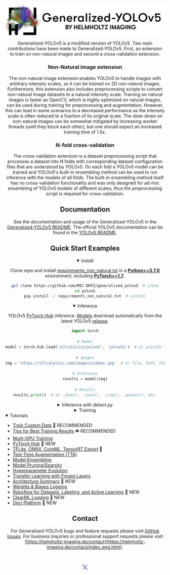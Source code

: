 <div align="center">

<p align="left">
  <img src="logo.png" >
</p>

Generalized-YOLOv5 is a modified version of YOLOv5.
Two main contributions have been made to Generalized-YOLOv5. First, an extension to train on non-natural images and second a cross-validation extension.

### Non-Natural image extension
The non-natural image extension enables YOLOv5 to handle images with arbitrary intensity scales, so it can be trained on 2D non-natural images.
Furthermore, this extension also includes preprocessing scripts to convert non-natural image datasets to a natural intensity scale.
Training on natural images is faster as OpenCV, which is highly optimized on natural images, can be used during training for preprocessing and augmentation.
However, this can lead in some scenarios to a decreased performance as the intensity scale is often reduced to a fraction of its original scale.
The slow-down on non-natural images can be somewhat mitigated by increasing worker threads (until they block each other), but one should expect an increased training time of 1.5x.

### N-fold cross-validation
The cross-validation extension is a dataset preprocessing script that processes a dataset into N folds with corresponding dataset configuration files that are understood by YOLOv5.
On each fold a YOLOv5 model can be trained and YOLOv5's built-in ensembling method can be used to run inference with the models of all folds.
The built-in ensembling method itself has no cross-validation functionality and was only designed for ad-hoc ensembling of YOLOv5 models of different scales, thus the preprocessing script is required for cross-validation.

## <div align="center">Documentation</div>

See the documentation and usage of the Generalized-YOLOv5 in the [Generalized-YOLOv5 README](evaluations/Node21/README.md).
The official YOLOv5 documentation can be found in the [YOLOv5 README](README_YOLOV5.md).

## <div align="center">Quick Start Examples</div>

<details open>
<summary>Install</summary>

Clone repo and install [requirements_non_natural.txt](https://github.com/MIC-DKFZ/generalized_yolov5/blob/master/requirements.txt) in a
[**Python>=3.7.0**](https://www.python.org/) environment, including
[**PyTorch>=1.7**](https://pytorch.org/get-started/locally/).

```bash
git clone https://github.com/MIC-DKFZ/generalized_yolov5  # clone
cd yolov5
pip install -r requirements_non_natural.txt  # install
```

</details>

<details open>
<summary>Inference</summary>

YOLOv5 [PyTorch Hub](https://github.com/ultralytics/yolov5/issues/36) inference. [Models](https://github.com/ultralytics/yolov5/tree/master/models) download automatically from the latest
YOLOv5 [release](https://github.com/ultralytics/yolov5/releases).

```python
import torch

# Model
model = torch.hub.load('ultralytics/yolov5', 'yolov5s')  # or yolov5n - yolov5x6, custom

# Images
img = 'https://ultralytics.com/images/zidane.jpg'  # or file, Path, PIL, OpenCV, numpy, list

# Inference
results = model(img)

# Results
results.print()  # or .show(), .save(), .crop(), .pandas(), etc.
```

</details>

<details>
<summary>Inference with detect.py</summary>

`detect.py` runs inference on a variety of sources, downloading [models](https://github.com/ultralytics/yolov5/tree/master/models) automatically from
the latest YOLOv5 [release](https://github.com/ultralytics/yolov5/releases) and saving results to `runs/detect`.

```bash
python detect.py --source 0  # webcam
                          img.jpg  # image
                          vid.mp4  # video
                          path/  # directory
                          'path/*.jpg'  # glob
                          'https://youtu.be/Zgi9g1ksQHc'  # YouTube
                          'rtsp://example.com/media.mp4'  # RTSP, RTMP, HTTP stream
```

</details>

<details>
<summary>Training</summary>

The commands below reproduce YOLOv5 [COCO](https://github.com/ultralytics/yolov5/blob/master/data/scripts/get_coco.sh)
results. [Models](https://github.com/ultralytics/yolov5/tree/master/models)
and [datasets](https://github.com/ultralytics/yolov5/tree/master/data) download automatically from the latest
YOLOv5 [release](https://github.com/ultralytics/yolov5/releases). Training times for YOLOv5n/s/m/l/x are
1/2/4/6/8 days on a V100 GPU ([Multi-GPU](https://github.com/ultralytics/yolov5/issues/475) times faster). Use the
largest `--batch-size` possible, or pass `--batch-size -1` for
YOLOv5 [AutoBatch](https://github.com/ultralytics/yolov5/pull/5092). Batch sizes shown for V100-16GB.

```bash
python train.py --data coco.yaml --cfg yolov5n.yaml --weights '' --batch-size 128
                                       yolov5s                                64
                                       yolov5m                                40
                                       yolov5l                                24
                                       yolov5x                                16
```

<img width="800" src="https://user-images.githubusercontent.com/26833433/90222759-949d8800-ddc1-11ea-9fa1-1c97eed2b963.png">

</details>

<div align="left">
<details open>
<summary >Tutorials</summary>

- [Train Custom Data](https://github.com/ultralytics/yolov5/wiki/Train-Custom-Data)  🚀 RECOMMENDED
- [Tips for Best Training Results](https://github.com/ultralytics/yolov5/wiki/Tips-for-Best-Training-Results)  ☘️
  RECOMMENDED
- [Multi-GPU Training](https://github.com/ultralytics/yolov5/issues/475)
- [PyTorch Hub](https://github.com/ultralytics/yolov5/issues/36) 🌟 NEW
- [TFLite, ONNX, CoreML, TensorRT Export](https://github.com/ultralytics/yolov5/issues/251) 🚀
- [Test-Time Augmentation (TTA)](https://github.com/ultralytics/yolov5/issues/303)
- [Model Ensembling](https://github.com/ultralytics/yolov5/issues/318)
- [Model Pruning/Sparsity](https://github.com/ultralytics/yolov5/issues/304)
- [Hyperparameter Evolution](https://github.com/ultralytics/yolov5/issues/607)
- [Transfer Learning with Frozen Layers](https://github.com/ultralytics/yolov5/issues/1314)
- [Architecture Summary](https://github.com/ultralytics/yolov5/issues/6998) 🌟 NEW
- [Weights & Biases Logging](https://github.com/ultralytics/yolov5/issues/1289)
- [Roboflow for Datasets, Labeling, and Active Learning](https://github.com/ultralytics/yolov5/issues/4975)  🌟 NEW
- [ClearML Logging](https://github.com/ultralytics/yolov5/tree/master/utils/loggers/clearml) 🌟 NEW
- [Deci Platform](https://github.com/ultralytics/yolov5/wiki/Deci-Platform) 🌟 NEW

</details>
</div>

## <div align="center">Contact</div>

For Generalized-YOLOv5 bugs and feature requests please visit [GitHub Issues](https://github.com/MIC-DKFZ/generalized_yolov5/issues). For business inquiries or
professional support requests please visit [https://helmholtz-imaging.de/contact](https://helmholtz-imaging.de/contact/index_eng.html).

<br>

<br>
<div align="center">
  <a href="https://github.com/MIC-DKFZ/generalized_yolov5" style="text-decoration:none;">
    <img src="https://github.com/ultralytics/assets/raw/master/social/logo-social-github.png" width="3%" alt="" /></a>
  <img src="https://github.com/ultralytics/assets/raw/master/social/logo-transparent.png" width="3%" alt="" />
  <a href="https://twitter.com/helmholtz_image" style="text-decoration:none;">
    <img src="https://github.com/ultralytics/assets/raw/master/social/logo-social-twitter.png" width="3%" alt="" /></a>
  <img src="https://github.com/ultralytics/assets/raw/master/social/logo-transparent.png" width="3%" alt="" />
  <a href="https://www.instagram.com/helmholtzimaging/" style="text-decoration:none;">
    <img src="https://github.com/ultralytics/assets/raw/master/social/logo-social-instagram.png" width="3%" alt="" /></a>
</div>
